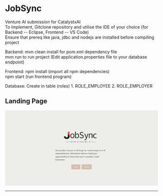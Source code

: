 # JobSync
Venture AI submission for CatalystxAI<br>
To implement, Gitclone repository and utilise the IDE of your choice (for Backend -- Eclipse, Frontend -- VS Code)<br>
Ensure that prereq like java, jdbc and nodejs are installed before compiling project<br>

Backend: mvn clean install for pom.xml dependency file<br>
mvn run to run project (Edit application.properties file to your database endpoint)<br>

Frontend: npm install (import all npm dependencies)<br>
npm start (run frontend program)<br>

Database: Create in table (roles) 1. ROLE_EMPLOYEE 2. ROLE_EMPLOYER<br>

## Landing Page
<img src="https://github.com/Joe-Zhou-Yubin/JobSync/raw/main/ss/Landing_Page.png" alt="Landing Page Screenshot" width="600">

---
